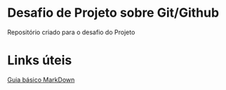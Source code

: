 # Desafio de Projeto sobre Git/Github
Repositório criado para o desafio do Projeto

# Links úteis
[Guia básico MarkDown](https://www.markdownguide.org/basic-syntax/)
